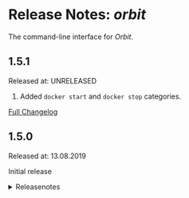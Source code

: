 # Release Notes: _orbit_

The command-line interface for _Orbit_.

## 1.5.1

Released at: UNRELEASED

1. Added `docker start` and `docker stop` categories.

[Full Changelog](https://github.com/appplant/orbit/compare/1.5.0...HEAD)

## 1.5.0

Released at: 13.08.2019

Initial release

<details><summary>Releasenotes</summary>
<p>

    $ orbit -h

    Usage: orbit [category] [options...] matchers...
    Categories:
    find                      Query planet infos
    exec "COMMAND"            Run command
    exec job "JOB"            Run job
    exec script "PATH"        Run script
    upload "TARGET" "SOURCE"  Upload file
    download "SOURCE"         Download file
    web start                 Start web app
    web stop                  Stop web app
    export "PATH"             Convert KDB file
    env                       Show env vars
    help                      Print this text
    version                   Show version number

Run a sql script on a database:

    $ orbit exec script "path/to/script.sql" type=db@tags:ora11

Execute a command on a server:

    $ orbit exec "hostname" -p type=server

Download a file from a server:

    $ orbit download "remote/file/path" -l "local/file/path" app-package-1 app-package-2

</p>

[Full Changelog](https://github.com/appplant/orbit/compare/eeddffe3cda06958d88e4750f719ae07412c7a3c...1.5.0)
</details>
